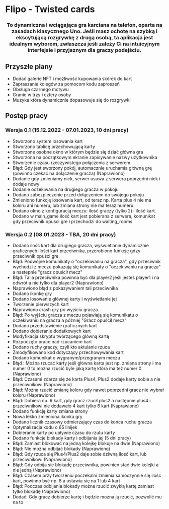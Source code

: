 # Flipo - Twisted cards 
<h3 align="center">To dynamiczna i wciągająca gra karciana na telefon, oparta na zasadach klasycznego Uno. Jeśli masz ochotę na szybką i ekscytującą rozgrywkę z drugą osobą, ta aplikacja jest idealnym wyborem, zwłaszcza jeśli zależy Ci na intuicyjnym interfejsie i przyjaznym dla graczy podejściu. </h3>

## Przyszłe plany
- Dodać galerie NFT i możliwość kupowania skórek do kart
- Zapraszanie kolegów za pomocom kodu zaproszeń
- Obsługa czarnego motywu
- Granie w trzy i cztery osoby
- Muzyka która dynamicznie dopasowuje się do rozgrywki

## Postęp pracy 
### Wersja 0.1 (15.12.2022 - 07.01.2023, 10 dni pracy)
- Stworzono system losowania kart
- Stworzono tablicę przechowującą karty
- Stworzone osobne okno w którym będzie się dziać główna gra
- Stworzona na początkowym ekranie zapisywanie nazwy użytkownika
- Stworzenie czasu rzeczywistego połączenia z serwerem
- Błąd: Gdy jest sworzony pokój, automacznie uruchamia główną grę (powinno czekać na dołączenie gracza) (Naprawiono)
- Dodanie gdy zmieniamy nick, serwer usuwa z serwera poprzedni nick i dodaje nowy
- Dodanie oczekiwania na drugiego gracza w pokoju
- Dodano zabezpieczenie przed dołączeniem do swojego pokoju
- Zmieniono funkcję losowania kart, od teraz np. Karta plus 4 nie ma koloru ani numeru, lub zmiana strony nie ma teraz numeru.
- Dodano okno z konfiguracją meczu: ilość graczy (tylko 2) i ilość kart. Dodano w main_game ilość kart jest pobierana z serwera, komunikat gdy przeciwnik opuści gre i przechodzi do waiting_rooms
### Wersja 0.2 (08.01.2023 - TBA, 20 dni pracy)
- Dodano ilość kart dla drugiego gracza, wyświetlanie dynamicznie graficznych ilości kart przeciwnika, przerobiono funkcję gdzy przeciwnik opuści gre.
- Błąd: Podwójne komunikaty o "oczekiwaniu na gracza", gdy przeciwnik wychodzi z meczu pokazują się komunikaty o "oczekiwaniu na gracza" a nastepnie "gracz opuścił mecz"
- Błąd: Talia przeciwnika powinna być dla player2 jeśli jesteś player1 i na odwrót a nie tylko dla player2 (Naprawiono)
- Naprawiono błąd z pokazywaniem tali przeciwnika
- Dodano ikonkę gry
- Dodano losowanie głównej karty i wyświetlanie jej
- Tworzenie pierwszych kart
- Naprawiono crash gry po wyjściu gracza. 
- Błąd: Po wyjściu gracza z meczu pojawiają się komunikatu o oczekiwaniu na gracza a póżniej "Gracz opuścił mecz"
- Dodano przedstawienie graficznych kart
- Dodano dobieranie dodatkowych kart 
- Modyfikacja skryptu tworzącego główną kartę
- Rozpoczęto prace nad rzucaniem kart
- Dodano ruchy graczy, czyli kto aktulanie rzuca
- Zmodyfikowano kod dotyczący przechowywania kart
- Dodano komunikat o wygranym/przegranym meczu
- Błąd : Można rzucać karty jeśli główna karta jest np. zmiana strony i ma numer 0 to można rzucić byle jaką kartę która ma też numer 0 (Naprawiono)
- Błąd: Czasami zdarza się że karta Plus4, Plus2 dodaje karty sobie a nie przeciwnikowi (Naprawiono)
- Błąd: Można rzucić zmianę koloru gdy nawet poprzedni gracz nie wybrał koloru (Naprawiono)
- Błąd: Dobiera np. 6 kart, gdy gracz rzucił plus2 a następnie plus4 i przeciwnikowi nie dodawało 4 kart tylko 6 kart (Naprawiono)
- Dodano funkcję karty zmiana strony
- Nowa lekko zmieniona ikonka gry
- Dodano licznik czasowy odmierzający czas do końca ruchu gracza
- Optymalizacja kodu o 65 linijek
- Dobieranie karty po upływie czasu do rzutu karty
- Dodano funkcje blokady karty i odbijania jej (5 dni pracy)
- Błąd: Zamiast blokować na jedną kolejkę blokuje na dwie (Naprawiono)
- Błąd: Nie można odbijać blokady (Naprawiono)
- Błąd: Gdy rzuca się Plus4/Plus2 daje sobie dziwną ilość kart, lub przeciwnikowi (Naprawiono) 
- Błąd: Gdy odbija sie blokadę przeciwnika, powinien stać dwie kolejki a nie jedną (Naprawiono)
- Błąd: Czasem przy tworzeniu poczekalni zmienia samoczynnie się ilość kart, powinno być np. 8 a ustawia się na 1 lub 4 kart
- Błąd: Podczas odbijania blokady można rzucić zwykłą kartę zamiast tylko blokadę (Naprawiono)
- Dodać: Gdy gracz dobierze kartę i będzie można ją rzucić, pozwolić mu na to
